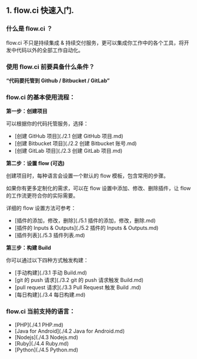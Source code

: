 ## 1. flow.ci 快速入门.

### 什么是 flow.ci ？

flow.ci 不只是持续集成 & 持续交付服务，更可以集成你工作中的各个工具，将开发中代码以外的全部工作自动化。

### 使用 flow.ci 前要具备什么条件？

<b> “代码要托管到 Github / Bitbucket / GitLab” </b>

### flow.ci 的基本使用流程：

<b> 第一步：创建项目</b>

可以根据你的代码托管服务，选择：

- [创建 GitHub 项目](./2.1 创建 GitHub 项目.md)
- [创建 Bitbucket 项目](./2.2 创建 Bitbucket 账号.md)
- [创建 GitLab 项目](./2.3 创建 GitLab 项目.md)

<b> 第二步：设置 flow (可选)</b>

创建项目时，每种语言会设置一个默认的 flow 模板，包含常用的步骤。

如果你有更多定制化的需求，可以在 flow 设置中添加、修改、删除插件，让 flow 的工作流更符合你的实际需要。

详细的 flow 设置方法可参考：

  - [插件的添加，修改，删除](./5.1 插件的添加，修改，删除.md)
  - [插件的 Inputs & Outputs](./5.2 插件的 Inputs & Outputs.md)
  - [插件列表](./5.3 插件列表.md)

<b> 第三步：构建 Build</b>

你可以通过以下四种方式触发构建：

- [手动构建](./3.1 手动 Build.md)
- [git 的 push 请求](./3.2 git 的 push 请求触发 Build.md)
- [pull request 请求](./3.3 Pull Request 触发 Build .md)
- [每日构建](./3.4 每日构建.md)

### flow.ci 当前支持的语言：

- [PHP](./4.1 PHP.md)
- [Java for Android](./4.2 Java for Android.md)
- [Nodejs](./4.3 Nodejs.md)
- [Ruby](./4.4 Ruby.md)
- [Python](./4.5 Python.md)




